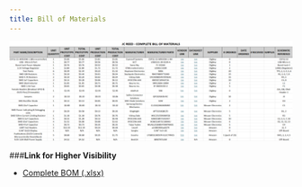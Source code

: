 ```yaml
---
title: Bill of Materials
---
```


![Complete Bill of Materials](static/images/completeBOM.png)

###__Link for Higher Visibility__
- [Complete BOM (.xlsx)](https://www.dropbox.com/scl/fi/w8cin3bmyotdlnoy01kcn/Reed-EGR314-Complete-BOM.xlsx?rlkey=xkdmzdeq1dt0h9pams86g0m6h&st=sqzse99a&dl=0)
